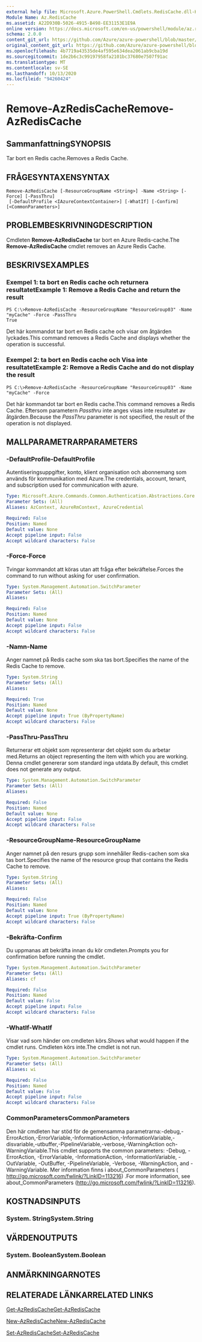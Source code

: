 ```yaml
---
external help file: Microsoft.Azure.PowerShell.Cmdlets.RedisCache.dll-Help.xml
Module Name: Az.RedisCache
ms.assetid: A22D930B-5026-4915-B498-EE31153E1E9A
online version: https://docs.microsoft.com/en-us/powershell/module/az.rediscache/remove-azrediscache
schema: 2.0.0
content_git_url: https://github.com/Azure/azure-powershell/blob/master/src/RedisCache/RedisCache/help/Remove-AzRedisCache.md
original_content_git_url: https://github.com/Azure/azure-powershell/blob/master/src/RedisCache/RedisCache/help/Remove-AzRedisCache.md
ms.openlocfilehash: 4b7719a43535de4af595e634dea2061ab9cba19d
ms.sourcegitcommit: 1de2b6c3c99197958fa2101bc37680e7507f91ac
ms.translationtype: MT
ms.contentlocale: sv-SE
ms.lasthandoff: 10/13/2020
ms.locfileid: "94260424"
---
```

# <span data-ttu-id="829f6-101">Remove-AzRedisCache</span><span class="sxs-lookup"><span data-stu-id="829f6-101">Remove-AzRedisCache</span></span>

## <span data-ttu-id="829f6-102">Sammanfattning</span><span class="sxs-lookup"><span data-stu-id="829f6-102">SYNOPSIS</span></span>
<span data-ttu-id="829f6-103">Tar bort en Redis cache.</span><span class="sxs-lookup"><span data-stu-id="829f6-103">Removes a Redis Cache.</span></span>

## <span data-ttu-id="829f6-104">FRÅGESYNTAXEN</span><span class="sxs-lookup"><span data-stu-id="829f6-104">SYNTAX</span></span>

```
Remove-AzRedisCache [-ResourceGroupName <String>] -Name <String> [-Force] [-PassThru]
 [-DefaultProfile <IAzureContextContainer>] [-WhatIf] [-Confirm] [<CommonParameters>]
```

## <span data-ttu-id="829f6-105">PROBLEMBESKRIVNING</span><span class="sxs-lookup"><span data-stu-id="829f6-105">DESCRIPTION</span></span>
<span data-ttu-id="829f6-106">Cmdleten **Remove-AzRedisCache** tar bort en Azure Redis-cache.</span><span class="sxs-lookup"><span data-stu-id="829f6-106">The **Remove-AzRedisCache** cmdlet removes an Azure Redis Cache.</span></span>

## <span data-ttu-id="829f6-107">BESKRIVS</span><span class="sxs-lookup"><span data-stu-id="829f6-107">EXAMPLES</span></span>

### <span data-ttu-id="829f6-108">Exempel 1: ta bort en Redis cache och returnera resultatet</span><span class="sxs-lookup"><span data-stu-id="829f6-108">Example 1: Remove a Redis Cache and return the result</span></span>
```
PS C:\>Remove-AzRedisCache -ResourceGroupName "ResourceGroup03" -Name "myCache" -Force -PassThru
True
```

<span data-ttu-id="829f6-109">Det här kommandot tar bort en Redis cache och visar om åtgärden lyckades.</span><span class="sxs-lookup"><span data-stu-id="829f6-109">This command removes a Redis Cache and displays whether the operation is successful.</span></span>

### <span data-ttu-id="829f6-110">Exempel 2: ta bort en Redis cache och Visa inte resultatet</span><span class="sxs-lookup"><span data-stu-id="829f6-110">Example 2: Remove a Redis Cache and do not display the result</span></span>
```
PS C:\>Remove-AzRedisCache -ResourceGroupName "ResourceGroup03" -Name "myCache" -Force
```

<span data-ttu-id="829f6-111">Det här kommandot tar bort en Redis cache.</span><span class="sxs-lookup"><span data-stu-id="829f6-111">This command removes a Redis Cache.</span></span>
<span data-ttu-id="829f6-112">Eftersom parametern *Passthru* inte anges visas inte resultatet av åtgärden.</span><span class="sxs-lookup"><span data-stu-id="829f6-112">Because the *PassThru* parameter is not specified, the result of the operation is not displayed.</span></span>

## <span data-ttu-id="829f6-113">MALLPARAMETRAR</span><span class="sxs-lookup"><span data-stu-id="829f6-113">PARAMETERS</span></span>

### <span data-ttu-id="829f6-114">-DefaultProfile</span><span class="sxs-lookup"><span data-stu-id="829f6-114">-DefaultProfile</span></span>
<span data-ttu-id="829f6-115">Autentiseringsuppgifter, konto, klient organisation och abonnemang som används för kommunikation med Azure.</span><span class="sxs-lookup"><span data-stu-id="829f6-115">The credentials, account, tenant, and subscription used for communication with azure.</span></span>

```yaml
Type: Microsoft.Azure.Commands.Common.Authentication.Abstractions.Core.IAzureContextContainer
Parameter Sets: (All)
Aliases: AzContext, AzureRmContext, AzureCredential

Required: False
Position: Named
Default value: None
Accept pipeline input: False
Accept wildcard characters: False
```

### <span data-ttu-id="829f6-116">-Force</span><span class="sxs-lookup"><span data-stu-id="829f6-116">-Force</span></span>
<span data-ttu-id="829f6-117">Tvingar kommandot att köras utan att fråga efter bekräftelse.</span><span class="sxs-lookup"><span data-stu-id="829f6-117">Forces the command to run without asking for user confirmation.</span></span>

```yaml
Type: System.Management.Automation.SwitchParameter
Parameter Sets: (All)
Aliases:

Required: False
Position: Named
Default value: None
Accept pipeline input: False
Accept wildcard characters: False
```

### <span data-ttu-id="829f6-118">-Namn</span><span class="sxs-lookup"><span data-stu-id="829f6-118">-Name</span></span>
<span data-ttu-id="829f6-119">Anger namnet på Redis cache som ska tas bort.</span><span class="sxs-lookup"><span data-stu-id="829f6-119">Specifies the name of the Redis Cache to remove.</span></span>

```yaml
Type: System.String
Parameter Sets: (All)
Aliases:

Required: True
Position: Named
Default value: None
Accept pipeline input: True (ByPropertyName)
Accept wildcard characters: False
```

### <span data-ttu-id="829f6-120">-PassThru</span><span class="sxs-lookup"><span data-stu-id="829f6-120">-PassThru</span></span>
<span data-ttu-id="829f6-121">Returnerar ett objekt som representerar det objekt som du arbetar med.</span><span class="sxs-lookup"><span data-stu-id="829f6-121">Returns an object representing the item with which you are working.</span></span>
<span data-ttu-id="829f6-122">Denna cmdlet genererar som standard inga utdata.</span><span class="sxs-lookup"><span data-stu-id="829f6-122">By default, this cmdlet does not generate any output.</span></span>

```yaml
Type: System.Management.Automation.SwitchParameter
Parameter Sets: (All)
Aliases:

Required: False
Position: Named
Default value: None
Accept pipeline input: False
Accept wildcard characters: False
```

### <span data-ttu-id="829f6-123">-ResourceGroupName</span><span class="sxs-lookup"><span data-stu-id="829f6-123">-ResourceGroupName</span></span>
<span data-ttu-id="829f6-124">Anger namnet på den resurs grupp som innehåller Redis-cachen som ska tas bort.</span><span class="sxs-lookup"><span data-stu-id="829f6-124">Specifies the name of the resource group that contains the Redis Cache to remove.</span></span>

```yaml
Type: System.String
Parameter Sets: (All)
Aliases:

Required: False
Position: Named
Default value: None
Accept pipeline input: True (ByPropertyName)
Accept wildcard characters: False
```

### <span data-ttu-id="829f6-125">-Bekräfta</span><span class="sxs-lookup"><span data-stu-id="829f6-125">-Confirm</span></span>
<span data-ttu-id="829f6-126">Du uppmanas att bekräfta innan du kör cmdleten.</span><span class="sxs-lookup"><span data-stu-id="829f6-126">Prompts you for confirmation before running the cmdlet.</span></span>

```yaml
Type: System.Management.Automation.SwitchParameter
Parameter Sets: (All)
Aliases: cf

Required: False
Position: Named
Default value: False
Accept pipeline input: False
Accept wildcard characters: False
```

### <span data-ttu-id="829f6-127">-WhatIf</span><span class="sxs-lookup"><span data-stu-id="829f6-127">-WhatIf</span></span>
<span data-ttu-id="829f6-128">Visar vad som händer om cmdleten körs.</span><span class="sxs-lookup"><span data-stu-id="829f6-128">Shows what would happen if the cmdlet runs.</span></span>
<span data-ttu-id="829f6-129">Cmdleten körs inte.</span><span class="sxs-lookup"><span data-stu-id="829f6-129">The cmdlet is not run.</span></span>

```yaml
Type: System.Management.Automation.SwitchParameter
Parameter Sets: (All)
Aliases: wi

Required: False
Position: Named
Default value: False
Accept pipeline input: False
Accept wildcard characters: False
```

### <span data-ttu-id="829f6-130">CommonParameters</span><span class="sxs-lookup"><span data-stu-id="829f6-130">CommonParameters</span></span>
<span data-ttu-id="829f6-131">Den här cmdleten har stöd för de gemensamma parametrarna:-debug,-ErrorAction,-ErrorVariable,-InformationAction,-InformationVariable,-disvariable,-utbuffer,-PipelineVariable,-verbose,-WarningAction och-WarningVariable.</span><span class="sxs-lookup"><span data-stu-id="829f6-131">This cmdlet supports the common parameters: -Debug, -ErrorAction, -ErrorVariable, -InformationAction, -InformationVariable, -OutVariable, -OutBuffer, -PipelineVariable, -Verbose, -WarningAction, and -WarningVariable.</span></span> <span data-ttu-id="829f6-132">Mer information finns i about_CommonParameters ( http://go.microsoft.com/fwlink/?LinkID=113216) .</span><span class="sxs-lookup"><span data-stu-id="829f6-132">For more information, see about_CommonParameters (http://go.microsoft.com/fwlink/?LinkID=113216).</span></span>

## <span data-ttu-id="829f6-133">KOSTNADS</span><span class="sxs-lookup"><span data-stu-id="829f6-133">INPUTS</span></span>

### <span data-ttu-id="829f6-134">System. String</span><span class="sxs-lookup"><span data-stu-id="829f6-134">System.String</span></span>

## <span data-ttu-id="829f6-135">VÄRDEN</span><span class="sxs-lookup"><span data-stu-id="829f6-135">OUTPUTS</span></span>

### <span data-ttu-id="829f6-136">System. Boolean</span><span class="sxs-lookup"><span data-stu-id="829f6-136">System.Boolean</span></span>

## <span data-ttu-id="829f6-137">ANMÄRKNINGAR</span><span class="sxs-lookup"><span data-stu-id="829f6-137">NOTES</span></span>

## <span data-ttu-id="829f6-138">RELATERADE LÄNKAR</span><span class="sxs-lookup"><span data-stu-id="829f6-138">RELATED LINKS</span></span>

[<span data-ttu-id="829f6-139">Get-AzRedisCache</span><span class="sxs-lookup"><span data-stu-id="829f6-139">Get-AzRedisCache</span></span>](./Get-AzRedisCache.md)

[<span data-ttu-id="829f6-140">New-AzRedisCache</span><span class="sxs-lookup"><span data-stu-id="829f6-140">New-AzRedisCache</span></span>](./New-AzRedisCache.md)

[<span data-ttu-id="829f6-141">Set-AzRedisCache</span><span class="sxs-lookup"><span data-stu-id="829f6-141">Set-AzRedisCache</span></span>](./Set-AzRedisCache.md)


